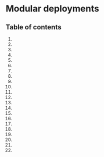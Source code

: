 # Modular deployments

## Table of contents
1. [](#)
2. [](#)
3. [](#)
4. [](#)
5. [](#)
6. [](#)
7. [](#)
8. [](#)
9. [](#)
10. [](#)
11. [](#)
12. [](#)
13. [](#)
14. [](#)
15. [](#)
16. [](#)
17. [](#)
18. [](#)
19. [](#)
20. [](#)
21. [](#)
22. [](#)

##  <a name=""></a>
##  <a name=""></a>
##  <a name=""></a>
##  <a name=""></a>
##  <a name=""></a>
##  <a name=""></a>
##  <a name=""></a>
##  <a name=""></a>
##  <a name=""></a>
##  <a name=""></a>
##  <a name=""></a>
##  <a name=""></a>
##  <a name=""></a>
##  <a name=""></a>
##  <a name=""></a>
##  <a name=""></a>
##  <a name=""></a>
##  <a name=""></a>
##  <a name=""></a>
##  <a name=""></a>
##  <a name=""></a>
##  <a name=""></a>
